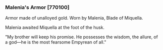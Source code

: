 ### Malenia's Armor [770100]

Armor made of unalloyed gold. Worn by Malenia, Blade of Miquella.

Malenia awaited Miquella at the foot of the husk.

"My brother will keep his promise. He possesses the wisdom, the allure, of a god—he is the most fearsome Empyrean of all."